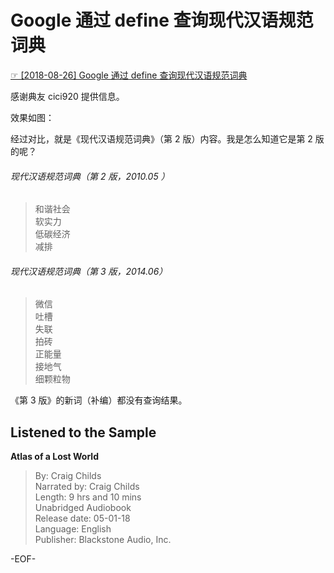 # Google 通过 define 查询现代汉语规范词典  
[☞ [2018-08-26] Google 通过 define 查询现代汉语规范词典 ](https://mp.weixin.qq.com/s/es7Zu6oYoclFhUbj_ZPi7w)    
  
感谢典友 cici920 提供信息。  
  
效果如图：  
  
  
经过对比，就是《现代汉语规范词典》（第 2 版）内容。我是怎么知道它是第 2 版的呢？  
  
###### 现代汉语规范词典（第 2 版，2010.05 ）  
>和谐社会  
软实力  
低碳经济  
减排  
  
###### 现代汉语规范词典（第 3 版，2014.06）  
>微信  
吐槽  
失联  
拍砖  
正能量  
接地气  
细颗粒物  
  
  
《第 3 版》的新词（补编）都没有查询结果。  
  
## Listened to the Sample  
**Atlas of a Lost World**  
>By: Craig Childs  
Narrated by: Craig Childs  
Length: 9 hrs and 10 mins  
Unabridged Audiobook  
Release date: 05-01-18  
Language: English  
Publisher: Blackstone Audio, Inc.  
  
-EOF-  
